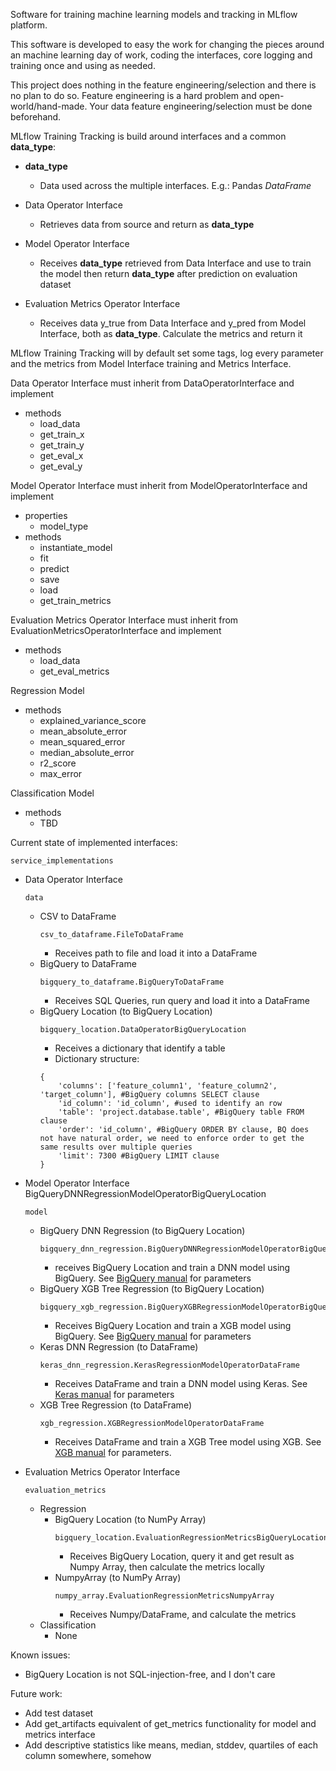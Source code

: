 Software for training machine learning models and tracking in MLflow platform.

This software is developed to easy the work for changing the pieces around an machine learning day of work, coding the interfaces, core logging and training once and using as needed.

This project does nothing in the feature engineering/selection and there is no plan to do so. Feature engineering is a hard problem and open-world/hand-made.
Your data feature engineering/selection must be done beforehand.

MLflow Training Tracking is build around interfaces and a common __data_type__:
- __data_type__
    - Data used across the multiple interfaces. E.g.: Pandas _DataFrame_
- Data Operator Interface
    - Retrieves data from source and return as __data_type__

- Model Operator Interface
    - Receives __data_type__ retrieved from Data Interface and use to train the model then return __data_type__ after prediction on evaluation dataset

- Evaluation Metrics Operator Interface
    - Receives data y_true from Data Interface and y_pred from Model Interface, both as __data_type__. Calculate the metrics and return it

MLflow Training Tracking will by default set some tags, log every parameter and the metrics from Model Interface training and Metrics Interface.

Data Operator Interface must inherit from DataOperatorInterface and implement 
- methods
    - load_data
    - get_train_x
    - get_train_y
    - get_eval_x
    - get_eval_y

Model Operator Interface must inherit from ModelOperatorInterface and implement 

- properties
    - model_type
- methods
    - instantiate_model
    - fit
    - predict
    - save
    - load
    - get_train_metrics

Evaluation Metrics Operator Interface must inherit from EvaluationMetricsOperatorInterface and implement
- methods
    - load_data
    - get_eval_metrics

Regression Model
- methods
    - explained_variance_score
    - mean_absolute_error
    - mean_squared_error
    - median_absolute_error
    - r2_score
    - max_error

Classification Model
- methods
    - TBD


Current state of implemented interfaces:
```
service_implementations
```
- Data Operator Interface
    ```
    data
    ```
    - CSV to DataFrame
        ```
        csv_to_dataframe.FileToDataFrame
        ```
        - Receives path to file and load it into a DataFrame
    - BigQuery to DataFrame
        ```
        bigquery_to_dataframe.BigQueryToDataFrame
        ```    
        - Receives SQL Queries, run query and load it into a DataFrame
    - BigQuery Location (to BigQuery Location)
        ```
        bigquery_location.DataOperatorBigQueryLocation
        ```     
        - Receives a dictionary that identify a table
        - Dictionary structure:
        ```
        {
            'columns': ['feature_column1', 'feature_column2', 'target_column'], #BigQuery columns SELECT clause
            'id_column': 'id_column', #used to identify an row
            'table': 'project.database.table', #BigQuery table FROM clause
            'order': 'id_column', #BigQuery ORDER BY clause, BQ does not have natural order, we need to enforce order to get the same results over multiple queries
            'limit': 7300 #BigQuery LIMIT clause
        }
        ```

- Model Operator Interface
BigQueryDNNRegressionModelOperatorBigQueryLocation
    ```
    model
    ```
    - BigQuery DNN Regression (to BigQuery Location)
        ```
        bigquery_dnn_regression.BigQueryDNNRegressionModelOperatorBigQueryLocation
        ```
        - receives BigQuery Location and train a DNN model using BigQuery. See [BigQuery manual](https://cloud.google.com/bigquery-ml/docs/reference/standard-sql/bigqueryml-syntax-create-dnn-models) for parameters
    - BigQuery XGB Tree Regression (to BigQuery Location)
        ```
        bigquery_xgb_regression.BigQueryXGBRegressionModelOperatorBigQueryLocation
        ```    
        - Receives BigQuery Location and train a XGB model using BigQuery. See [BigQuery manual](https://cloud.google.com/bigquery-ml/docs/reference/standard-sql/bigqueryml-syntax-create-boosted-tree) for parameters
    - Keras DNN Regression (to DataFrame)
        ```
        keras_dnn_regression.KerasRegressionModelOperatorDataFrame
        ```      
        - Receives DataFrame and train a DNN model using Keras. See [Keras manual](https://keras.io/api/layers/) for parameters
    - XGB Tree Regression (to DataFrame)
        ```
        xgb_regression.XGBRegressionModelOperatorDataFrame
        ```      
        - Receives DataFrame and train a XGB Tree model using XGB. See [XGB manual](https://xgboost.readthedocs.io/en/latest/parameter.html) for parameters.

- Evaluation Metrics Operator Interface
    ```
    evaluation_metrics
    ```
    - Regression
        - BigQuery Location (to NumPy Array)
            ```
            bigquery_location.EvaluationRegressionMetricsBigQueryLocationNumpyArray
            ```         
            - Receives BigQuery Location, query it and get result as Numpy Array, then calculate the metrics locally
        - NumpyArray (to NumPy Array)
            ```
            numpy_array.EvaluationRegressionMetricsNumpyArray
            ```         
            - Receives Numpy/DataFrame, and calculate the metrics
    - Classification
        - None

Known issues:
- BigQuery Location is not SQL-injection-free, and I don't care

Future work:
- Add test dataset
- Add get_artifacts equivalent of get_metrics functionality for model and metrics interface
- Add descriptive statistics like means, median, stddev, quartiles of each column somewhere, somehow

